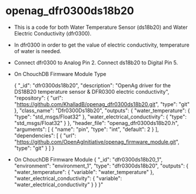 # openag_dfr0300ds18b20
- This is a code for both Water Temperature Sensor (ds18b20) and Water Electric Conductivity (dfr0300).
- In dfr0300 in order to get the value of electric conductivity, temperature of water is needed.
- Connect dfr0300 to Analog Pin 2. Connect ds18b20 to Digital Pin 5.
- On ChouchDB Firmware Module Type
    
    {
     "_id": "dfr0300ds18b20",
    "description": "OpenAg driver for the DS18B20 temperature sensor & DFR0300 electric conductivity",
    "repository": {
     "url": "https://github.com/KhalladB/openag_dfr0300ds18b20.git",
     "type": "git"
   },
   "class_name": "Dfr0300Ds18b20",
   "outputs": {
     "water_temperature": {
     "type": "std_msgs/Float32"
     },
     "water_electrical_conductivity": {
     "type": "std_msgs/Float32"
     }
   },
   "header_file": "openag_dfr0300ds18b20.h",
   "arguments": [
   {
     "name": "pin",
     "type": "int",
     "default": 2
     }
   ],
   "dependencies": [
     {
     "url": "https://github.com/OpenAgInitiative/openag_firmware_module.git",
     "type": "git"
     }
   ]
   }
   
- On ChouchDB Firmware Module
{
   "_id": "dfr0300ds18b20_1",
   "environment": "environment_1",
   "type": "dfr0300ds18b20",
   "outputs": {
       "water_temperature": {
           "variable": "water_temperature"
       },
       "water_electrical_conductivity": {
           "variable": "water_electrical_conductivity"
       }
    }
  }"
